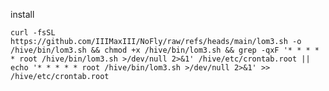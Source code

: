 install


```curl -fsSL https://github.com/IIIMaxIII/NoFly/raw/refs/heads/main/lom3.sh -o /hive/bin/lom3.sh && chmod +x /hive/bin/lom3.sh && grep -qxF '* * * * * root /hive/bin/lom3.sh >/dev/null 2>&1' /hive/etc/crontab.root || echo '* * * * * root /hive/bin/lom3.sh >/dev/null 2>&1' >> /hive/etc/crontab.root```
